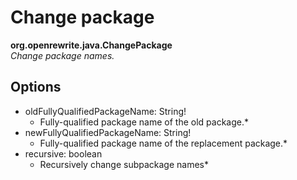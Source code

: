 # Change package

**org.openrewrite.java.ChangePackage**  
_Change package names._

## Options

* oldFullyQualifiedPackageName: String!
  * Fully-qualified package name of the old package.\*
* newFullyQualifiedPackageName: String!
  * Fully-qualified package name of the replacement package.\*
* recursive: boolean
  * Recursively change subpackage names\*

